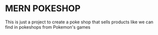 # MERN POKESHOP

This is just a project to create a poke shop that sells products like we can find in pokeshops from Pokemon's games